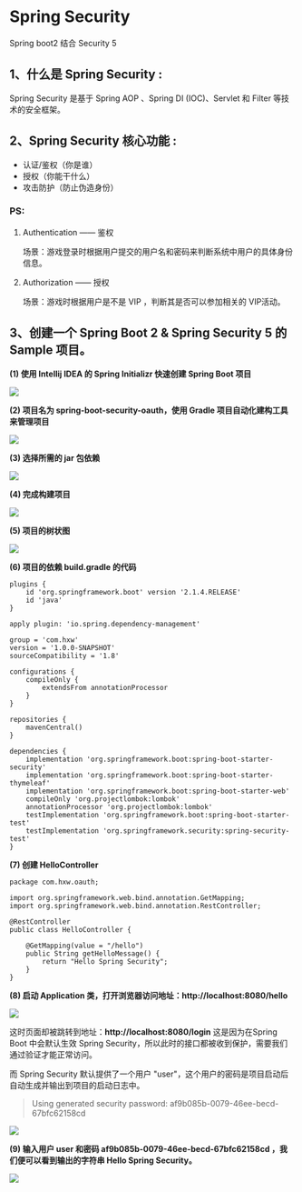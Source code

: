 # Spring Security

Spring boot2 结合 Security 5 

## 1、什么是 Spring Security :

Spring Security 是基于 Spring AOP 、Spring DI (IOC)、Servlet 和 Filter 等技术的安全框架。

## 2、Spring Security 核心功能 :

- 认证/鉴权（你是谁）
- 授权（你能干什么）
- 攻击防护（防止伪造身份）

### PS:

1. Authentication —— 鉴权

    场景：游戏登录时根据用户提交的用户名和密码来判断系统中用户的具体身份信息。

2. Authorization —— 授权

    场景：游戏时根据用户是不是 VIP ，判断其是否可以参加相关的 VIP活动。

## 3、创建一个 Spring Boot 2 & Spring Security 5 的 Sample 项目。

**(1) 使用 Intellij IDEA 的 Spring Initializr 快速创建 Spring Boot 项目**

![](image/Untitled-1d47efd4-a808-4c20-846f-bd979f5554f5.png)

**(2) 项目名为 spring-boot-security-oauth，使用 Gradle 项目自动化建构工具来管理项目**

![](image/Untitled-b49eeb54-faec-4d5b-89b4-3861a4929965.png)

**(3) 选择所需的 jar 包依赖**

![](image/Untitled-c70aac94-644b-4a12-a63b-8874116527fe.png)

**(4) 完成构建项目**

![](image/Untitled-f5908963-180c-40a1-b7fe-7837c0296c98.png)

**(5) 项目的树状图**

![](image/Untitled-38227deb-aff0-4c8f-b18f-25f67709121b.png)

**(6) 项目的依赖 build.gradle 的代码**

    plugins {
        id 'org.springframework.boot' version '2.1.4.RELEASE'
        id 'java'
    }
    
    apply plugin: 'io.spring.dependency-management'
    
    group = 'com.hxw'
    version = '1.0.0-SNAPSHOT'
    sourceCompatibility = '1.8'
    
    configurations {
        compileOnly {
            extendsFrom annotationProcessor
        }
    }
    
    repositories {
        mavenCentral()
    }
    
    dependencies {
        implementation 'org.springframework.boot:spring-boot-starter-security'
        implementation 'org.springframework.boot:spring-boot-starter-thymeleaf'
        implementation 'org.springframework.boot:spring-boot-starter-web'
        compileOnly 'org.projectlombok:lombok'
        annotationProcessor 'org.projectlombok:lombok'
        testImplementation 'org.springframework.boot:spring-boot-starter-test'
        testImplementation 'org.springframework.security:spring-security-test'
    }

**(7) 创建 HelloController** 

    package com.hxw.oauth;
    
    import org.springframework.web.bind.annotation.GetMapping;
    import org.springframework.web.bind.annotation.RestController;
    
    @RestController
    public class HelloController {
    
        @GetMapping(value = "/hello")
        public String getHelloMessage() {
            return "Hello Spring Security";
        }
    }

**(8) 启动 Application 类，打开浏览器访问地址：http://localhost:8080/hello**

![](image/Untitled-85fadfe0-2237-4e7f-a9d8-f54801b0625c.png)

这时页面却被跳转到地址：**http://localhost:8080/login** 这是因为在Spring Boot 中会默认生效 Spring Security，所以此时的接口都被收到保护，需要我们通过验证才能正常访问。

而 Spring Security 默认提供了一个用户 "user"，这个用户的密码是项目启动后自动生成并输出到项目的启动日志中。 

> Using generated security password: af9b085b-0079-46ee-becd-67bfc62158cd

![](image/Untitled-e9eddcb1-dfd7-41b8-84d8-e362b40ba08d.png)

**(9) 输入用户 user 和密码  af9b085b-0079-46ee-becd-67bfc62158cd ，我们便可以看到输出的字符串 Hello Spring Security。**

![](image/Untitled-38a23a8a-72d8-4e4c-8124-bd49fc0fcb87.png)